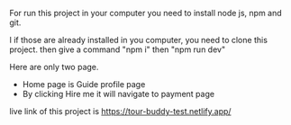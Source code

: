 For run this project in your computer you need to install node js, npm and git.

I if those are already installed in you computer, you need to clone this project.
then give  a command "npm i" then "npm run dev"


Here are only two page.
* Home page is Guide profile page
* By clicking Hire me it will navigate to payment page

live link of this project is https://tour-buddy-test.netlify.app/